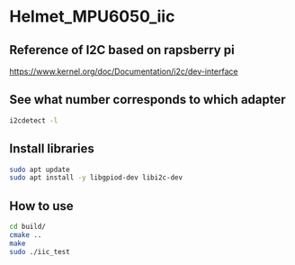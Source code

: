 # Helmet_MPU6050_iic
## Reference of I2C based on rapsberry pi
https://www.kernel.org/doc/Documentation/i2c/dev-interface

## See what number corresponds to which adapter
```bash
i2cdetect -l
```

## Install libraries
```bash
sudo apt update
sudo apt install -y libgpiod-dev libi2c-dev
```

## How to use
```bash
cd build/
cmake ..
make
sudo ./iic_test
```
